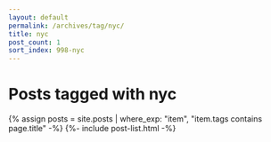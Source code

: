 ```yaml
---
layout: default
permalink: /archives/tag/nyc/
title: nyc
post_count: 1
sort_index: 998-nyc
---
```

<h1 class="page-heading">Posts tagged with nyc</h1>
{% assign posts = site.posts | where_exp: "item", "item.tags contains page.title" -%}
{%- include post-list.html -%}
